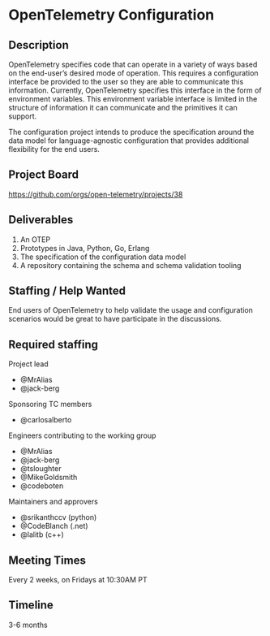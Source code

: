 # OpenTelemetry Configuration

## Description

OpenTelemetry specifies code that can operate in a variety of ways based on the end-user’s desired mode of operation. This requires a configuration interface be provided to the user so they are able to communicate this information. Currently, OpenTelemetry specifies this interface in the form of environment variables. This environment variable interface is limited in the structure of information it can communicate and the primitives it can support.

The configuration project intends to produce the specification around the data model for language-agnostic configuration that provides additional flexibility for the end users.

## Project Board

https://github.com/orgs/open-telemetry/projects/38

## Deliverables

1. An OTEP
2. Prototypes in Java, Python, Go, Erlang
3. The specification of the configuration data model
4. A repository containing the schema and schema validation tooling

## Staffing / Help Wanted

End users of OpenTelemetry to help validate the usage and configuration scenarios would be great to have participate in the discussions.

## Required staffing

Project lead

* @MrAlias
* @jack-berg

Sponsoring TC members

* @carlosalberto

Engineers contributing to the working group

* @MrAlias
* @jack-berg
* @tsloughter
* @MikeGoldsmith
* @codeboten

Maintainers and approvers

* @srikanthccv (python)
* @CodeBlanch (.net)
* @lalitb (c++)

## Meeting Times

Every 2 weeks, on Fridays at 10:30AM PT

## Timeline

3-6 months